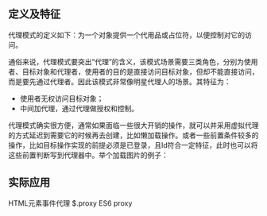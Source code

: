 ## 定义及特征

代理模式的定义如下：为一个对象提供一个代用品或占位符，以便控制对它的访问。


通俗来说，代理模式要突出“代理”的含义，该模式场景需要三类角色，分别为使用者、目标对象和代理者，使用者的目的是直接访问目标对象，但却不能直接访问，而是要先通过代理者。因此该模式非常像明星代理人的场景。其特征为：

* 使用者无权访问目标对象；
* 中间加代理，通过代理做授权和控制。

代理模式确实很方便，通常如果面临一些很大开销的操作，就可以并采用虚拟代理的方式延迟到需要它的时候再去创建，比如懒加载操作。或者一些前置条件较多的操作，比如目标操作实现的前提必须是已登录，且Id符合一定特征，此时也可以将这些前置判断写到代理器中。举个加载图片的例子：


## 实际应用

HTML元素事件代理
$.proxy
ES6 proxy